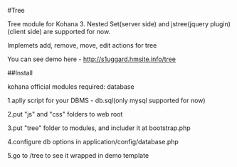 #Tree

Tree module for Kohana 3. Nested Set(server side) and jstree(jquery plugin)(client side) are supported for now.

Implemets add, remove, move, edit actions for tree

You can see demo here - http://s1uggard.hmsite.info/tree



##Install



kohana official modules required: database

1.aplly script for your DBMS - db.sql(only mysql supported for now)

2.put "js" and "css" folders to web root

3.put "tree" folder to modules, and includer it at bootstrap.php  

4.configure db options in application/config/database.php

5.go to /tree to see it wrapped in demo template 

 